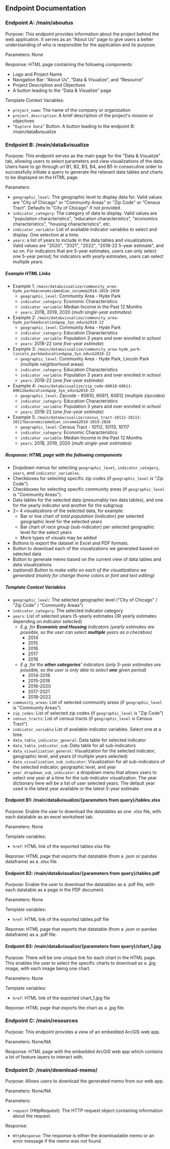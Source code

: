 ## Endpoint Documentation
### Endpoint A: /main/aboutus
Purpose: This endpoint provides information about the project behind the web application. It serves as an "About Us" page to give users a better understanding of who is responsible for the application and its purpose.

Parameters: None

Response: HTML page containing the following components:
- Logo and Project Name
- Navigation Bar: “About Us”, “Data & Visualize”, and “Resource”
- Project Description and Objectives
- A button leading to the “Data & Visualize” page

Template Context Variables:
- `project_name`: The name of the company or organization
- `project_description`: A brief description of the project's mission or objectives
- `“Explore Data”` Button: A button leading to the endpoint B: /main/data&visualize
### Endpoint B: /main/data&visualize
Purpose: This endpoint serves as the main page for the "Data & Visualize" tab, allowing users to select parameters and view visualizations of the data. Users have to go through url B1, B2, B3, B4, and B5 in consecutive order to successfully initiate a query to generate the relevant data tables and charts to be displayed on the HTML page.

Parameters
- `geographic_level`: The geographic level to display data for. Valid values are "City of Chicago" or  “Community Areas” or "Zip Code" or “Census Tract”. Defaults to "City of Chicago" if not provided.
- `indicator_category`: The category of data to display. Valid values are "population characteristics", "education characteristics", "economics characteristics", "housing characteristics", etc.
- `indicator_variable`: List of available indicator variables to select and display. One selection at a time.
- `years`: a list of years to include in the data tables and visualizations. Valid values are "2020", "2021", "2022", "2018-22 5-year estimate", and so on. For indicators that are 5-year estimates, users can only select one 5-year period; for indicators with yearly estimates, users can select multiple years.

##### Example HTML Links
- Example 1:
  `/main/data&visualize/community_area-hyde_park&economic&median_income&2018-2019-2020`
  - `geographic_level`: Community Area - Hyde Park
  - `indicator_category`: Economic Characteristics
  - `indicator_variable`: Median Income in the Past 12 Months
  - `years`: 2018, 2019, 2020 (*multi single-year estimates*)
- Example 2:
  `/main/data&visualize/community_area-hyde_park&education&pop_3yo_educ&2018-22`
  - `geographic_level`: Community Area - Hyde Park
  - `indicator_category`: Education Characteristics
  - `indicator_variable`: Population 3 years and over enrolled in school
  - `years`: 2018-22 (*one five-year estimate*)
- Example 3:
  `/main/data&visualize/community_area-hyde_park-lincoln_park&education&pop_3yo_educ&2018-22`
  - `geographic_level`: Community Area - Hyde Park, Lincoln Park (multiple neighborhood areas)
  - `indicator_category`: Education Characteristics
  - `indicator_variable`: Population 3 years and over enrolled in school
  - `years`: 2018-22 (*one five-year estimate*)
- Example 4:
  `/main/data&visualize/zip_code-60610-60611-60612&education&pop_3yo_educ&2018-22`
  - `geographic_level`: Zipcode - 60610, 60611, 60612 (multiple zipcodes)
  - `indicator_category`: Education Characteristics
  - `indicator_variable`: Population 3 years and over enrolled in school
  - `years`: 2018-22 (*one five-year estimate*)
- Example 5:
  `/main/data&visualize/census_tract-10112-10113-10117&economic&median_income&2018-2019-2020`
  - `geographic_level`: Census Tract - 10112, 10113, 10117
  - `indicator_category`: Economic Characteristics
  - `indicator_variable`: Median Income in the Past 12 Months
  - `years`: 2018, 2019, 2020 (*multi single-year estimates*)

 ##### Response: HTML page with the following components
- Dropdown menus for selecting `geographic_level`, `indicator_category`, `years`, and `indicator_variables`.
- Checkboxes for selecting specific zip codes (if `geographic_level` is "Zip Code").
- Checkboxes for selecting specific community areas (if `geographic_level` is "Community Areas").
- Data tables for the selected data (presumably two data tables), and one for the yearly indicator and another for the subgroup
- 2~ 4 visualizations of the selected data, for example:
  - Bar or line chart of *total population* (indicator) per selected geographic level for the selected years
  - Bar chart of *race group* (sub-indicator) per selected geographic level for the select years
  - More types of visuals may be added
- Buttons to export the dataset in Excel and PDF formats.
- Button to download each of the visualizations we generated based on selected data
- Button to generate memo based on the current view of data tables and data visualizations
- *(optional) Button to make edits on each of the visualizations we generated (mainly for change theme colors or font and text editing)*

 ##### Template Context Variables
- `geographic_level`: The selected geographic level ("City of Chicago" / "Zip Code" / “Community Areas”)
- `indicator_category`: The selected indicator category
- `years`: List of selected years (5-yearly estimates OR yearly estimates depending on indicator selected)
  - *E.g. for **Economic and Housing** indicators (yearly estimates are possible, so the user can select **multiple** years as a checkbox)*
    - 2014
    - 2015
    - 2016
    - 2017
    - 2018
  - *E.g. for the **other categories’** indicators (only 5-year estimates are possible, so the user is only able to select **one** given period)*
    - 2014-2018
    - 2015-2019
    - 2016-2020
    - 2017-2021
    - 2018-2022
- `community_areas`: List of selected community areas (if `geographic_level` is "Community Areas")
- `zip_codes`: List of selected zip codes (if `geographic_level` is "Zip Code")
- `census_tracts`: List of census tracts (if `geographic_level` is Census Tract")
- `indicator_variable` List of available indicator variables. Select one at a time.
- `data_table_indicator_general`: Data table for selected indicator
- `data_table_indicator_sub`: Data table for all sub-indicators
- `data_visualization_general`: Visualization for the selected indicator, geographic level, and years (if multiple years selected)
- `data_visualization_sub_indicator`: Visualization for all sub-indicators of the selected indicator, geographic level, and year
- `year_dropdown_sub_indicator`: a dropdown menu that allows users to select one year at a time for the sub-indicator visualization. The year dictionary here will be a list of user selected years. The default year used is the latest year available or the latest 5-year estimate

#### Endpoint B1:  /main/data&visualize/{parameters from query}/tables.xlsx
Purpose: Enable the user to download the datatables as one .xlsx file, with each datatable as an excel worksheet tab.

Parameters: None

Template variables:
- `href`: HTML link of the exported tables.xlsx file

Reponse: HTML page that exports that datatable (from a .json or pandas dataframe) as a .xlsx file.

#### Endpoint B2:  /main/data&visualize/{parameters from query}/tables.pdf
Purpose: Enable the user to download the datatables as a .pdf file, with each datatable as a page in the PDF document.

Parameters: None

Template variables:
- `href`: HTML link of the exported tables.pdf file

Reponse: HTML page that exports that datatable (from a .json or pandas dataframe) as a .pdf file.

#### Endpoint B3:  /main/data&visualize/{parameters from query}/chart_1.jpg
Purpose: There will be one unique link for each chart in the HTML page. This enables the user to select the specific charts to download as a .jpg image, with each image being one chart.

Parameters: None

Template variables:
- `href`: HTML link of the exported chart_1.jpg file

Reponse: HTML page that exports the chart as a .jpg file.

### Endpoint C: /main/resources
Purpose: This endpoint provides a view of an embedded ArcGIS web app.

Parameters: None/NA

Response: HTML page with the embedded ArcGIS web app which contains a lot of feature layers to interact with.

### Endpoint D: /main/download-memo/

Purpose: Allows users to download the generated memo from our web app.

Parameters: None/NA

Parameters:
- `request` (HttpRequest): The HTTP request object containing information about the request.

Response:
- `HttpResponse`: The response is either the downloadable memo or an error message if the memo was not found.

